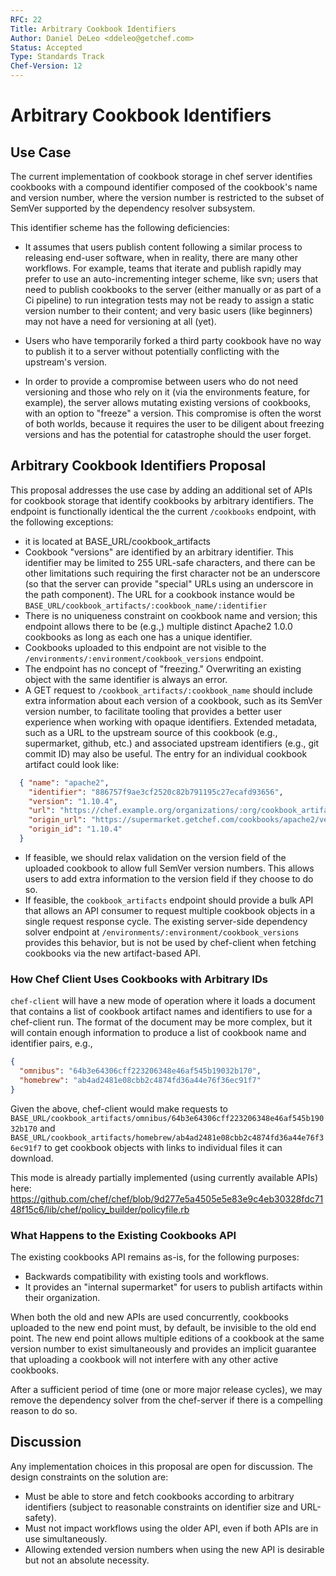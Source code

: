 ```yaml
---
RFC: 22
Title: Arbitrary Cookbook Identifiers
Author: Daniel DeLeo <ddeleo@getchef.com>
Status: Accepted
Type: Standards Track
Chef-Version: 12
---
```


# Arbitrary Cookbook Identifiers

## Use Case

The current implementation of cookbook storage in chef server identifies
cookbooks with a compound identifier composed of the cookbook's name and
version number, where the version number is restricted to the subset of
SemVer supported by the dependency resolver subsystem.

This identifier scheme has the following deficiencies:

* It assumes that users publish content following a similar process to
releasing end-user software, when in reality, there are many other
workflows. For example, teams that iterate and publish rapidly may
prefer to use an auto-incrementing integer scheme, like svn; users that
need to publish cookbooks to the server (either manually or as part of a
Ci pipeline) to run integration tests may not be ready to assign a
static version number to their content; and very basic users (like
beginners) may not have a need for versioning at all (yet).

* Users who have temporarily forked a third party cookbook have no way
to publish it to a server without potentially conflicting with the
upstream's version.

* In order to provide a compromise between users who do not need
versioning and those who rely on it (via the environments feature, for
example), the server allows mutating existing versions of cookbooks,
with an option to "freeze" a version. This compromise is often the worst
of both worlds, because it requires the user to be diligent about
freezing versions and has the potential for catastrophe should the user
forget.

## Arbitrary Cookbook Identifiers Proposal

This proposal addresses the use case by adding an additional set of APIs
for cookbook storage that identify cookbooks by arbitrary identifiers.
The endpoint is functionally identical the the current `/cookbooks`
endpoint, with the following exceptions:

* it is located at BASE_URL/cookbook_artifacts
* Cookbook "versions" are identified by an arbitrary identifier. This
identifier may be limited to 255 URL-safe characters, and there can be
other limitations such requiring the first character not be an
underscore (so that the server can provide "special" URLs using an
underscore in the path component). The URL for a cookbook instance would
be `BASE_URL/cookbook_artifacts/:cookbook_name/:identifier`
* There is no uniqueness constraint on cookbook name and version; this
endpoint allows there to be (e.g.,) multiple distinct Apache2 1.0.0
cookbooks as long as each one has a unique identifier.
* Cookbooks uploaded to this endpoint are not visible to the
`/environments/:environment/cookbook_versions` endpoint.
* The endpoint has no concept of "freezing." Overwriting an existing
object with the same identifier is always an error.
* A GET request to `/cookbook_artifacts/:cookbook_name` should include
extra information about each version of a cookbook, such as its SemVer
version number, to facilitate tooling that provides a better user
experience when working with opaque identifiers. Extended metadata, such
as a URL to the upstream source of this cookbook (e.g., supermarket,
github, etc.) and associated upstream identifiers (e.g., git commit ID)
may also be useful. The entry for an individual cookbook artifact could
look like:

```json
  { "name": "apache2",
    "identifier": "886757f9ae3cf2520c82b791195c27ecafd93656",
    "version": "1.10.4",
    "url": "https://chef.example.org/organizations/:org/cookbook_artifacts/apache2/886757f9ae3cf2520c82b791195c27ecafd93656",
    "origin_url": "https://supermarket.getchef.com/cookbooks/apache2/versions/1.10.4/download",
    "origin_id": "1.10.4"
  }
```

* If feasible, we should relax validation on the version field of the
uploaded cookbook to allow full SemVer version numbers. This allows
users to add extra information to the version field if they choose to do
so.
* If feasible, the `cookbook_artifacts` endpoint should provide a bulk
API that allows an API consumer to request multiple cookbook objects
in a single request response cycle. The existing server-side dependency
solver endpoint at `/environments/:environment/cookbook_versions`
provides this behavior, but is not be used by chef-client when
fetching cookbooks via the new artifact-based API.

### How Chef Client Uses Cookbooks with Arbitrary IDs

`chef-client` will have a new mode of operation where it loads a
document that contains a list of cookbook artifact names and identifiers
to use for a chef-client run. The format of the document may be more
complex, but it will contain enough information to produce a list of
cookbook name and identifier pairs, e.g.,

```json
{
  "omnibus": "64b3e64306cff223206348e46af545b19032b170",
  "homebrew": "ab4ad2481e08cbb2c4874fd36a44e76f36ec91f7"
}
```

Given the above, chef-client would make requests to
`BASE_URL/cookbook_artifacts/omnibus/64b3e64306cff223206348e46af545b19032b170`
and
`BASE_URL/cookbook_artifacts/homebrew/ab4ad2481e08cbb2c4874fd36a44e76f36ec91f7`
to get cookbook objects with links to individual files it can download.

This mode is already partially implemented (using currently available
APIs) here:
https://github.com/chef/chef/blob/9d277e5a4505e5e83e9c4eb30328fdc7148f15c6/lib/chef/policy_builder/policyfile.rb

### What Happens to the Existing Cookbooks API

The existing cookbooks API remains as-is, for the following purposes:

* Backwards compatibility with existing tools and workflows.
* It provides an "internal supermarket" for users to publish artifacts
within their organization.

When both the old and new APIs are used concurrently, cookbooks uploaded
to the new end point must, by default, be invisible to the old end
point. The new end point allows multiple editions of a cookbook at the
same version number to exist simultaneously and provides an implicit
guarantee that uploading a cookbook will not interfere with any other
active cookbooks.

After a sufficient period of time (one or more major release cycles), we
may remove the dependency solver from the chef-server if there is a
compelling reason to do so.

## Discussion

Any implementation choices in this proposal are open for discussion. The
design constraints on the solution are:

* Must be able to store and fetch cookbooks according to arbitrary
identifiers (subject to reasonable constraints on identifier size and
URL-safety).
* Must not impact workflows using the older API, even if both APIs are
in use simultaneously.
* Allowing extended version numbers when using the new API is desirable
but not an absolute necessity.

